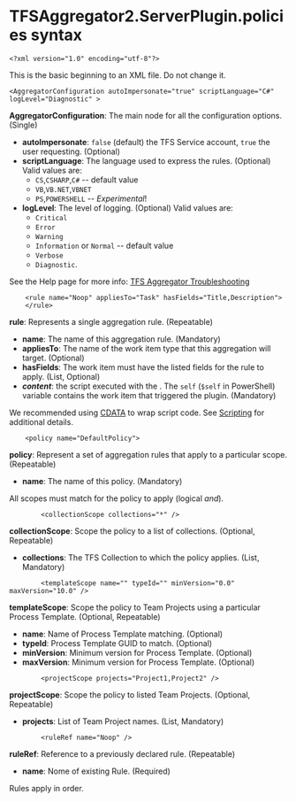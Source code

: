 TFSAggregator2.ServerPlugin.policies syntax
================================================

```
<?xml version="1.0" encoding="utf-8"?>
```

This is the basic beginning to an XML file. Do not change it.

```
<AggregatorConfiguration autoImpersonate="true" scriptLanguage="C#" logLevel="Diagnostic" >
```

**AggregatorConfiguration**: The main node for all the configuration options. (Single)

 - **autoImpersonate**: `false` (default) the TFS Service account, `true` the user requesting. (Optional)
 - **scriptLanguage**: The language used to express the rules. (Optional)
Valid values are:
    * `CS`,`CSHARP`,`C#` -- default value
    * `VB`,`VB.NET`,`VBNET`
    * `PS`,`POWERSHELL` -- *Experimental*!
 - **logLevel**: The level of logging. (Optional)
Valid values are:
     * `Critical`
     * `Error`
     * `Warning`
     * `Information` or `Normal` -- default value
     * `Verbose`
     * `Diagnostic`.
 
See the Help page for more info: [TFS Aggregator Troubleshooting](Troubleshooting.md)

```
    <rule name="Noop" appliesTo="Task" hasFields="Title,Description">
    </rule>
```

**rule**: Represents a single aggregation rule. (Repeatable)

 - **name**: The name of this aggregation rule. (Mandatory)
 - **appliesTo**: The name of the work item type that this aggregation will target. (Optional)
 - **hasFields**: The work item must have the listed fields for the rule to apply. (List, Optional)
 - **_content_**: the script executed with the . The `self` (`$self` in PowerShell) variable contains the work item that triggered the plugin. (Mandatory)

We recommended using [CDATA](http://www.w3.org/TR/REC-xml/#sec-cdata-sect) to wrap script code.
See [Scripting](Scripting.md) for additional details.

```
    <policy name="DefaultPolicy">
```

**policy**: Represent a set of aggregation rules that apply to a particular scope. (Repeatable)

 - **name**: The name of this policy. (Mandatory)

All scopes must match for the policy to apply (logical _and_).

```
        <collectionScope collections="*" />
```

**collectionScope**: Scope the policy to a list of collections. (Optional, Repeatable)

 - **collections**: The TFS Collection to which the policy applies. (List, Mandatory)

```
        <templateScope name="" typeId="" minVersion="0.0" maxVersion="10.0" />
```

**templateScope**: Scope the policy to Team Projects using a particular Process Template. (Optional, Repeatable)

 - **name**: Name of Process Template matching. (Optional)
 - **typeId**: Process Template GUID to match. (Optional)
 - **minVersion**: Minimum version for Process Template. (Optional)
 - **maxVersion**: Minimum version for Process Template. (Optional)

```
        <projectScope projects="Project1,Project2" />
```

**projectScope**: Scope the policy to listed Team Projects. (Optional, Repeatable)

 - **projects**: List of Team Project names. (List, Mandatory)

```
        <ruleRef name="Noop" />
```

**ruleRef**: Reference to a previously declared rule. (Repeatable) 

 - **name**: Nome of existing Rule. (Required)

Rules apply in order.